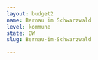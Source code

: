 ```yaml
---
layout: budget2
name: Bernau im Schwarzwald
level: kommune
state: BW
slug: Bernau-im-Schwarzwald

---
```



